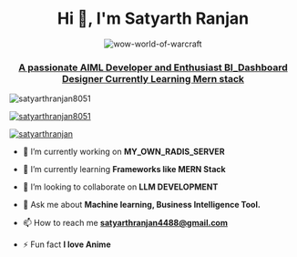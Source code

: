 <h1 align="center">Hi 👋, I'm Satyarth Ranjan</h1>

<p align="center"> 
   <img src="https://github.com/user-attachments/assets/71b2e22b-1e52-4dc2-a9eb-61f196194907" alt="wow-world-of-warcraft"/> 
</p> 


<h3 align="center"><u>A passionate AIML Developer and Enthusiast BI_Dashboard Designer Currently Learning Mern stack</u></h3>

<p align="left"> <img src="https://komarev.com/ghpvc/?username=satyarthranjan8051&label=Profile%20views&color=0e75b6&style=flat" alt="satyarthranjan8051" /> </p>

<p align="left"> <a href="https://github.com/ryo-ma/github-profile-trophy"><img src="https://github-profile-trophy.vercel.app/?username=satyarthranjan8051" alt="satyarthranjan8051" /></a> </p>

<p align="left"> <a href="https://twitter.com/satyarthranjan" target="blank"><img src="https://img.shields.io/twitter/follow/satyarthranjan?logo=twitter&style=for-the-badge" alt="satyarthranjan" /></a> </p>

- 🔭 I’m currently working on **MY_OWN_RADIS_SERVER**

- 🌱 I’m currently learning **Frameworks like MERN Stack**

- 👯 I’m looking to collaborate on **LLM DEVELOPMENT**

- 💬 Ask me about **Machine learning, Business Intelligence Tool.**

- 📫 How to reach me **satyarthranjan4488@gmail.com**

- ⚡ Fun fact **I love Anime**


